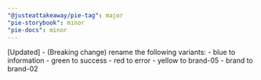 ```yaml
---
"@justeattakeaway/pie-tag": major
"pie-storybook": minor
"pie-docs": minor
---
```


[Updated] - (Breaking change) rename the following variants:
    - blue to information
    - green to success
    - red to error
    - yellow to brand-05
    - brand to brand-02 
